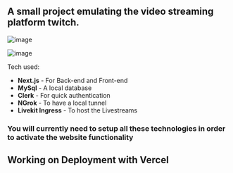 ## A small project emulating the video streaming platform twitch.
![image](https://github.com/user-attachments/assets/d7567e53-d416-4f4b-9d47-06ea72d61a2b)

![image](https://github.com/user-attachments/assets/8c83ac00-f189-4526-92f0-3277a8fa1a09)


Tech used:
- **Next.js** - For Back-end and Front-end
- **MySql** - A local database
- **Clerk** - For quick authentication
- **NGrok** - To have a local tunnel
- **Livekit Ingress** - To host the Livestreams

### You will currently need to setup all these technologies in order to activate the website functionality

## Working on Deployment with **Vercel**
